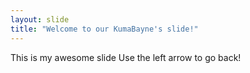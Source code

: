 ```yaml
---
layout: slide
title: "Welcome to our KumaBayne's slide!"
---
```

This is my awesome slide
Use the left arrow to go back!